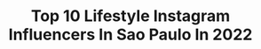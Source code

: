 ---
title: Top 10 Lifestyle Instagram Influencers In Sao Paulo In 2022
description: >-
  Find top lifestyle Instagram influencers in Sao Paulo in 2022. Most popular hashtags: #lifestyle #saopaulo #lookdodia.
platform: Instagram
hits: 411
text_top: Identify the most popular Instagram influencers on inBeat.
text_bottom: Our database has 411 Instagram influencers like this in Sao Paulo, Brazil for you to connect with.
profiles:
  - username: "joy.abreu"
    fullname: >-
      Joyce Abreu 🇾🇪
    bio: >-
      📍SP, 23 ⚽️ Futebol • Viagens • Hair • Fit • Lifestyle • 🇾🇪 São Paulo Futebol Clube 📩 Jobs/Parcerias: direct ou e-mail
    location: "Brazil"
    followers: 159486
    engagement: 401
    commentsToLikes: 0.023075
    id: ck0tsj6jp006r0i191ir7wz21
    verified: false
    hashtags: "#outubrorosa, #so, #trusshair, #spfc"
  - username: "_kerols"
    fullname: >-
      CAROL RIBEIRO
    bio: >-
      VEJA OS STORIES! "Acredite em você, você é capaz." ✨ Curly | lifestyle • São Paulo • 20 anos Parcerias via direct ou e-mail.
    location: "Brazil"
    followers: 24009
    engagement: 815
    commentsToLikes: 0.091808
    id: ck8td286j1k2h0j78r7ut2rgu
    verified: false
    hashtags: "#curlyhair, #cachosbra, #cacheadas, #cachospretos"
  - username: "giselerampazzo"
    fullname: >-
      Gisele Rampazzo
    bio: >-
      Interiores, Produtos e Lifestyle São Paulo/SP · 11 99345-8581 📍Fotos Autorais: @giselerampazzoautoral
    location: "Brazil"
    followers: 18425
    engagement: 225
    commentsToLikes: 0.052073
    id: ck5c7cmzn7a2i0i11ohc70izb
    verified: false
    hashtags: "#areagourmet, #homeofficedecor, #ambientesintegrados, #apartamentomasculino"
  - username: "mahgomesblog"
    fullname: >-
      Mah Gomes 🌻
    bio: >-
      Consultora de Estilo Jornalista - Empreendedor Moda| Beleza | Lifestyle São Paulo finaperuaecia@gmail.com
    location: "Brazil"
    followers: 31650
    engagement: 151
    commentsToLikes: 0.165911
    id: ck9ha83y5bjgo0j78dnretcp9
    verified: false
    hashtags: "#vaiserfeliz, #halloweenmakeup, #frasedodiachallenge, #pariselysees"
  - username: "angelcaires_"
    fullname: >-
      Maria Angélica
    bio: >-
      ✨Deus abençoe essa bagunça ⚡️Virginiana, Baiana que mora em São Paulo, acadêmica em Odontologia e filha de Mainha.
    location: "Brazil"
    followers: 6038
    engagement: 851
    commentsToLikes: 0.028175
    id: ck8tbmivaw8xz0j785nwkqa54
    verified: false
    hashtags: "#angel, #bloggerlife, #makeup, #blogdemoda"
  - username: "gerson_neto"
    fullname: >-
      
    bio: >-
      29; University Professor👨🏻‍🏫 MsC, DDS, Oral And Maxillofacial Pathology, ICU Care😷🔬; Travel ✈️; Beard 🧔🏻; Disney 🏰; Cherry flavored stuff 🍒; Coffee☕️
    location: "Brazil"
    followers: 3728
    engagement: 2362
    commentsToLikes: 0.018308
    id: ck136y0dt8tfc0i199xol3eba
    verified: false
    hashtags: "#florida, #pride, #bear, #beach"
  - username: "mau.molinaro"
    fullname: >-
      Mauricio MolinaroⓂ Segue Você
    bio: >-
      AQUI NO STORY VOCÊ SE INSPIRA💥 Não se ILUDA, aqui eu fujo do padrão #sejasuamelhorversão⁣ e nada mais 👊🏼 🧠Fundador @na.melhorversao
    location: "Brazil"
    followers: 164264
    engagement: 103
    commentsToLikes: 0.027202
    id: ck5hqsgtitndk0i119v8hvo5q
    verified: false
    hashtags: "#lookdodia, #reels, #estilo, #moda"
  - username: "kahprestes"
    fullname: >-
      Karina Prestes
    bio: >-
      ✨Faça o que te inspira✨ ▫️Makeup | Lifestyle | Dicas 📍São Paulo, Brasil
    location: "Brazil"
    followers: 18848
    engagement: 219
    commentsToLikes: 1.200502
    id: ckap66iuwem0g0i7867nie01s
    verified: false
    hashtags: "#lookoftheday, #lookinspira, #tudoaconteceuchallenge, #levitatingchallenge"
  - username: "brunaeroles_"
    fullname: >-
      Bruna Eroles
    bio: >-
      só vida real por aqui! ✨ youtube • moda • beleza • lifestyle • 📍 são paulo 💌contato: assessoriabrunaeroles@gmail.com #brulooks #brueroles
    location: "Brazil"
    followers: 44952
    engagement: 930
    commentsToLikes: 0.046487
    id: ck6ucltiagczy0j71l7q79bos
    verified: false
    hashtags: "#fretegra, #useosc, #oscarcalcados, #osccalcados"
  - username: "eugicarolina"
    fullname: >-
      Giovanna Carolina
    bio: >-
      🌸 BELEZA • CACHOS • LIFESTYLE 📍São Paulo, 18 Parcerias via direct ou e-mail 💌 giovannacarolina172@gmail.com TENHO CANAL NO YOUTUBE
    location: "Brazil"
    followers: 83908
    engagement: 181
    commentsToLikes: 0.194137
    id: ck0w1mc3sk1jy0i19eoh6wku4
    verified: false
    hashtags: "#cachos, #ad, #curlyhair, #sugarbearhair"
---